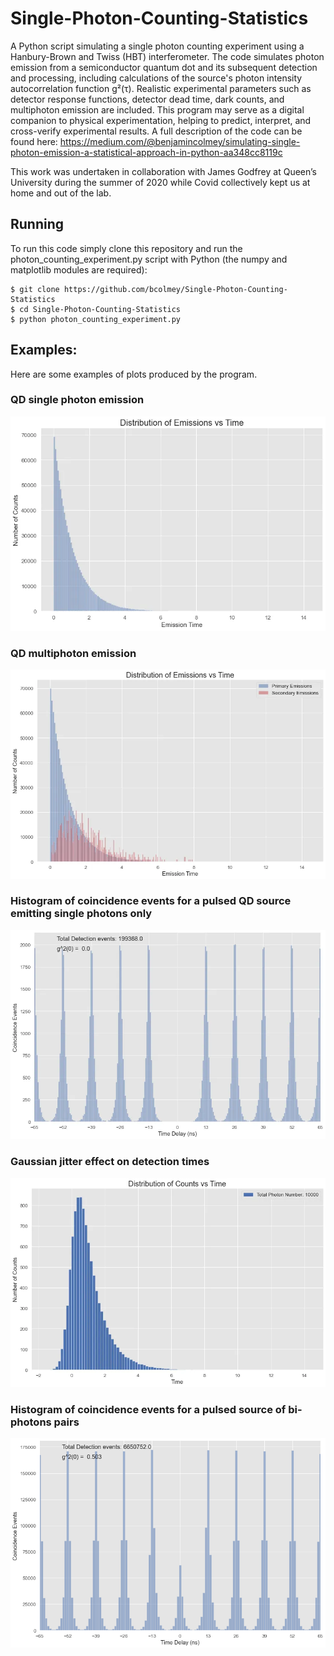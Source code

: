 # Single-Photon-Counting-Statistics
A Python script simulating a single photon counting experiment using a Hanbury-Brown and Twiss (HBT) interferometer. The code simulates photon emission from a semiconductor quantum dot and its subsequent detection and processing, including calculations of the source's photon intensity autocorrelation function g²(τ). Realistic experimental parameters such as detector response functions, detector dead time, dark counts, and multiphoton emission are included. This program may serve as a digital companion to physical experimentation, helping to predict, interpret, and cross-verify experimental results. A full description of the code can be found here:
https://medium.com/@benjamincolmey/simulating-single-photon-emission-a-statistical-approach-in-python-aa348cc8119c

This work was undertaken in collaboration with James Godfrey at Queen’s University during the summer of 2020 while Covid collectively kept us at home and out of the lab.

## Running

To run this code simply clone this repository and run the photon_counting_experiment.py script with Python (the numpy and matplotlib modules are required):
 
```
$ git clone https://github.com/bcolmey/Single-Photon-Counting-Statistics
$ cd Single-Photon-Counting-Statistics
$ python photon_counting_experiment.py
```

## Examples:

Here are some examples of plots produced by the program. 

### QD single photon emission 
![Alt text](https://github.com/bcolmey/Single-Photon-Counting-Statistics/blob/main/plots/emission_distribution.jpeg?raw=true "Title")

### QD multiphoton emission
![Alt text](https://github.com/bcolmey/Single-Photon-Counting-Statistics/blob/main/plots/multiphoton-emission.jpeg?raw=true "Title")

### Histogram of coincidence events for a pulsed QD source emitting single photons only
![Alt text](https://github.com/bcolmey/Single-Photon-Counting-Statistics/blob/main/plots/single-photon_histogram.jpeg?raw=true "Title")

### Gaussian jitter effect on detection times
![Alt text](https://github.com/bcolmey/Single-Photon-Counting-Statistics/blob/main/plots/Gaussian_jitter.jpeg?raw=true "Title")

### Histogram of coincidence events for a pulsed source of bi-photons pairs
![Alt text](https://github.com/bcolmey/Single-Photon-Counting-Statistics/blob/main/plots/bi-photon_histogram.jpeg?raw=true "Title")

